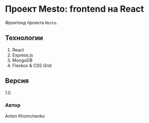 # **Проект Mesto: frontend на React**
Фронтенд проекта `Mesto`. 

## Технологии
1. React
2. Express.js
3. MongoDB
4. Flexbox & CSS Grid

## Версия
1.0

### Автор
Anton Khomchenko
